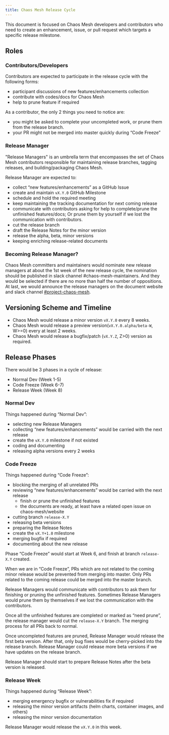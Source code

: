 ```yaml
---
title: Chaos Mesh Release Cycle
---
```


This document is focused on Chaos Mesh developers and contributors who need to create an enhancement, issue, or pull request which targets a specific release milestone.

## Roles

### Contributors/Developers

Contributors are expected to participate in the release cycle with the following forms:

- participant discussions of new features/enhancements collection
- contribute with codes/docs for Chaos Mesh
- help to prune feature if required

As a contributor, the only 2 things you need to notice are:

- you might be asked to complete your uncompleted work, or prune them from the release branch.
- your PR might not be merged into master quickly during “Code Freeze”

### Release Manager

"Release Managers" is an umbrella term that encompasses the set of Chaos Mesh contributors responsible for maintaining release branches, tagging releases, and building/packaging Chaos Mesh.

Release Manager are expected to:

- collect “new features/enhancements” as a GitHub Issue
- create and maintain `vX.Y.0` GitHub Milestone
- schedule and hold the required meeting
- keep maintaining the tracking documentation for next coming release
- communicate with contributors asking for help to complete/prune the unfinished features/docs; Or prune them by yourself if we lost the communication with contributors.
- cut the release branch
- draft the Release Notes for the minor version
- release the alpha, beta, minor versions
- keeping enriching release-related documents

### Becoming Release Manager?

Chaos Mesh committers and maintainers would nominate new release managers at about the 1st week of the new release cycle, the nomination should be published in slack channel #chaos-mesh-maintainers. And they would be selected if there are no more than half the number of oppositions. At last, we would announce the release managers on the document website and slack channel [#project-chaos-mesh](https://cloud-native.slack.com/archives/C0193VAV272).

## Versioning Scheme and Timeline

- Chaos Mesh would release a minor version `vX.Y.0` every 8 weeks.
- Chaos Mesh would release a preview version(`vX.Y.0.alpha/beta-W`, W>=0) every at least 2 weeks.
- Chaos Mesh would release a bugfix/patch (`vX.Y.Z`, Z>0) version as required.

## Release Phases

There would be 3 phases in a cycle of release:

- Normal Dev (Week 1-5)
- Code Freeze (Week 6-7)
- Release Week (Week 8)

### Normal Dev

Things happened during “Normal Dev”:

- selecting new Release Managers
- collecting “new features/enhancements” would be carried with the next release
- create the `vX.Y.0` milestone if not existed
- coding and documenting
- releasing alpha versions every 2 weeks

### Code Freeze

Things happened during “Code Freeze”:

- blocking the merging of all unrelated PRs
- reviewing “new features/enhancements” would be carried with the next release
  - finish or prune the unfinished features
  - the documents are ready, at least have a related open issue on chaos-mesh/website
- cutting branch `release-X.Y`
- releasing beta versions
- preparing the Release Notes
- create the `vX.Y+1.0` milestone
- merging bugfix if required
- documenting about the new release

Phase “Code Freeze” would start at Week 6, and finish at branch `release-X.Y` created.

When we are in “Code Freeze”, PRs which are not related to the coming minor release would be prevented from merging into master. Only PRs related to the coming release could be merged into the master branch.

Release Managers would communicate with contributors to ask them for finishing or pruning the unfinished features. Sometimes Release Managers would prune them by themselves if we lost the communication with the contributors.

Once all the unfinished features are completed or marked as “need prune”, the release manager would cut the `release-X.Y` branch. The merging process for all PRs back to normal.

Once uncompleted features are pruned, Release Manager would release the first beta version. After that, only bug fixes would be cherry-picked into the release branch. Release Manager could release more beta versions if we have updates on the release branch.

Release Manager should start to prepare Release Notes after the beta version is released.

### Release Week

Things happened during “Release Week”:

- merging emergency bugfix or vulnerabilities fix if required
- releasing the minor version artifacts (helm charts, container images, and others)
- releasing the minor version documentation

Release Manager would release the `vX.Y.0` in this week.
